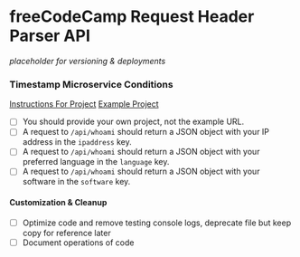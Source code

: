 # freeCodeCamp Request Header Parser API

*placeholder for versioning & deployments*

### Timestamp Microservice Conditions

[Instructions For Project](https://www.freecodecamp.org/learn/back-end-development-and-apis/back-end-development-and-apis-projects/request-header-parser-microservice)
[Example Project](https://request-header-parser-microservice.freecodecamp.rocks/)

- [ ] You should provide your own project, not the example URL.
- [ ] A request to `/api/whoami` should return a JSON object with your IP address in the `ipaddress` key.
- [ ] A request to `/api/whoami` should return a JSON object with your preferred language in the `language` key.
- [ ] A request to `/api/whoami` should return a JSON object with your software in the `software` key.

#### Customization & Cleanup
- [ ] Optimize code and remove testing console logs, deprecate file but keep copy for reference later
- [ ] Document operations of code